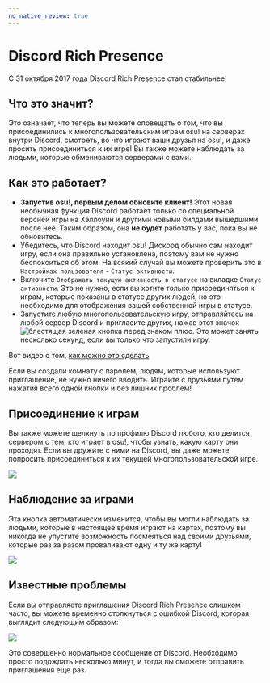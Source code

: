 ```yaml
---
no_native_review: true
---
```


# Discord Rich Presence

С 31 октября 2017 года Discord Rich Presence стал стабильнее!

## Что это значит?

Это означает, что теперь вы можете оповещать о том, что вы присоединились к многопользовательским играм osu! на серверах внутри Discord, смотреть, во что играют ваши друзья на osu!, и даже просить присоединиться к их игре! Вы также можете наблюдать за людьми, которые обмениваются серверами с вами.

## Как это работает?

- **Запустив osu!, первым делом обновите клиент!** Этот новая необычная функция Discord работает только со специальной версией игры на Хэллоуин и другими новыми билдами вышедшими после неё. Таким образом, она **не будет** работать у вас, пока вы не обновитесь.
- Убедитесь, что Discord находит osu! Дискорд ​​обычно сам находит игру, если она правильно установлена, поэтому вам не нужно беспокоиться об этом. На всякий случай вы можете проверить это в `Настройках пользователя` - `Статус активности`.
- Включите `Отображать текущую активность в статусе` на вкладке `Статус активности`. Это не нужно, если вы хотите только присоединяться к играм, которые показаны в статусе других людей, но это необходимо для отображения вашей собственной игры в статусе.
- Запустите любую многопользовательскую игру, отправляйтесь на любой сервер Discord и пригласите других, нажав этот значок ![блестящая зеленая кнопка перед знаком плюс](img/shiny-green-button.jpg). Это может занять несколько секунд, если вы только что запустили игру.

Вот видео о том, [как можно это сделать](https://assets.ppy.sh/media/halloween-2017/themoon.mp4)

Если вы создали комнату с паролем, людям, которые используют приглашение, не нужно ничего вводить. Играйте с друзьями путем нажатия всего одной кнопки и без лишних проблем!

## Присоединение к играм

Вы также можете щелкнуть по профилю Discord любого, кто делится сервером с тем, кто играет в osu!, чтобы узнать, какую карту они проходят. Если вы дружите с ними на Discord, вы даже можете попросить присоединиться к их текущей многопользовательской игре.

![](img/join.jpg)

## Наблюдение за играми 

Эта кнопка автоматически изменится, чтобы вы могли наблюдать за людьми, которые в настоящее время играют на картах, поэтому вы никогда не упустите возможность посмеяться над своими друзьями, которые раз за разом проваливают одну и ту же карту!

![](img/spectate.jpg)

## Известные проблемы 

Если вы отправляете приглашения Discord Rich Presence слишком часто, вы можете временно столкнуться с ошибкой Discord, которая выглядит следующим образом:

![](img/slow-down.jpg)

Это совершенно нормальное сообщение от Discord. Необходимо просто подождать несколько минут, и тогда вы сможете отправить приглашения еще раз.
